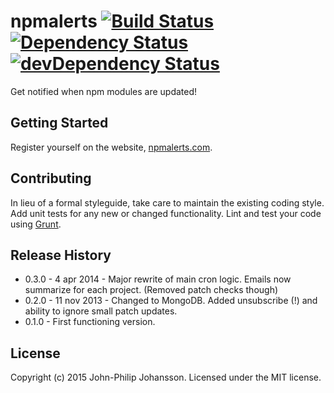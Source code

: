 # npmalerts [![Build Status](https://secure.travis-ci.org/seriema/npmalerts.png?branch=master)](http://travis-ci.org/seriema/npmalerts) [![Dependency Status](https://david-dm.org/seriema/npmalerts.png)](https://david-dm.org/seriema/npmalerts) [![devDependency Status](https://david-dm.org/seriema/npmalerts/dev-status.png)](https://david-dm.org/seriema/npmalerts#info=devDependencies)

Get notified when npm modules are updated!

## Getting Started
Register yourself on the website, [npmalerts.com](http://npmalerts.com).

## Contributing
In lieu of a formal styleguide, take care to maintain the existing coding style. Add unit tests for any new or changed functionality. Lint and test your code using [Grunt](http://gruntjs.com/).

## Release History
* 0.3.0 - 4 apr 2014 - Major rewrite of main cron logic. Emails now summarize for each project. (Removed patch checks though)
* 0.2.0 - 11 nov 2013 - Changed to MongoDB. Added unsubscribe (!) and ability to ignore small patch updates.
* 0.1.0 - First functioning version.

## License
Copyright (c) 2015 John-Philip Johansson. Licensed under the MIT license.
